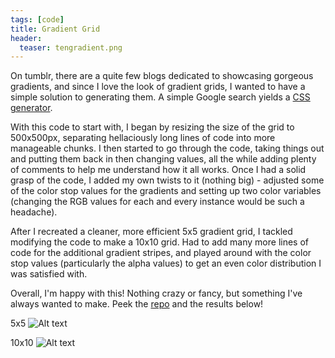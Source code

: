 ```yaml
---
tags: [code]
title: Gradient Grid
header:
  teaser: tengradient.png
---
```


On tumblr, there are a quite few blogs dedicated to showcasing gorgeous gradients, and since I love the look of gradient grids, I wanted to have a simple solution to generating them. A simple Google search yields a <a href="http://enjoycss.com/gallery/gradient_patterns/hA" target="_blank">CSS generator</a>.  

With this code to start with, I began by resizing the size of the grid to 500x500px, separating hellaciously long lines of code into more manageable chunks.  I then started to go through the code, taking things out and putting them back in then changing values, all the while adding plenty of comments to help me understand how it all works.  Once I had a solid grasp of the code, I added my own twists to it (nothing big) - adjusted some of the color stop values for the gradients and setting up two color variables (changing the RGB values for each and every instance would be such a headache).

After I recreated a cleaner, more efficient 5x5 gradient grid, I tackled modifying the code to make a 10x10 grid.  Had to add many more lines of code for the additional gradient stripes, and played around with the color stop values (particularly the alpha values) to get an even color distribution I was satisfied with.  

Overall, I'm happy with this!  Nothing crazy or fancy, but something I've always wanted to make.  Peek the <a href="https://github.com/ljhan/Gradient-Grid" target="_blank">repo</a> and the results below!  

5x5
![Alt text](gradient2.png)

10x10
![Alt text](tengradient.png)
